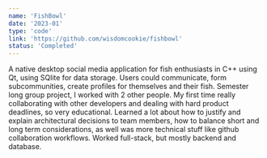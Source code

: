 ```yaml
---
name: 'FishBowl'
date: '2023-01'
type: 'code'
link: 'https://github.com/wisdomcookie/fishbowl'
status: 'Completed'
---
```


A native desktop social media application for fish enthusiasts in C++ using Qt, using SQlite for data storage. 
Users could communicate, form subcommunities, create profiles for themselves and their fish. Semester long group project, I worked with 2 other people. My first time really collaborating with other developers and dealing with hard product deadlines, so very educational. Learned a lot about how to justify and explain architectural decisions to team members, how to balance short and long term considerations, as well was more technical stuff like github collaboration workflows. Worked full-stack, but mostly backend and database. 

